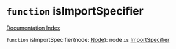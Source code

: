 # `function` isImportSpecifier

[Documentation Index](../README.md)

`function` isImportSpecifier(node: [Node](../interface.Node/README.md)): node `is` [ImportSpecifier](../interface.ImportSpecifier/README.md)